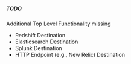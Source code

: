##### TODO

Additional Top Level Functionality missing

- Redshift Destination
- Elasticsearch Destination
- Splunk Destination
- HTTP Endpoint (e.g., New Relic) Destination
